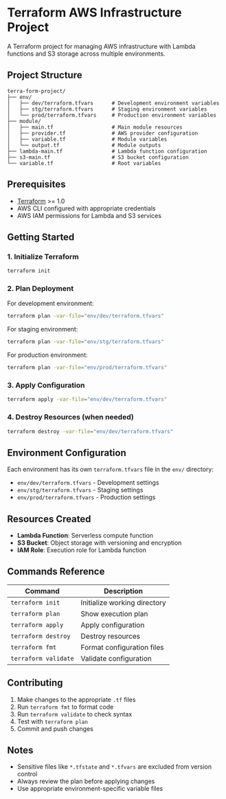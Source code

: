 # Terraform AWS Infrastructure Project

A Terraform project for managing AWS infrastructure with Lambda functions and S3 storage across multiple environments.

## Project Structure

```
terra-form-project/
├── env/
│   ├── dev/terraform.tfvars      # Development environment variables
│   ├── stg/terraform.tfvars      # Staging environment variables
│   └── prod/terraform.tfvars     # Production environment variables
├── module/
│   ├── main.tf                   # Main module resources
│   ├── provider.tf               # AWS provider configuration
│   ├── variable.tf               # Module variables
│   └── output.tf                 # Module outputs
├── lambda-main.tf                # Lambda function configuration
├── s3-main.tf                    # S3 bucket configuration
└── variable.tf                   # Root variables
```

## Prerequisites

- [Terraform](https://www.terraform.io/downloads.html) >= 1.0
- AWS CLI configured with appropriate credentials
- AWS IAM permissions for Lambda and S3 services

## Getting Started

### 1. Initialize Terraform

```bash
terraform init
```

### 2. Plan Deployment

For development environment:
```bash
terraform plan -var-file="env/dev/terraform.tfvars"
```

For staging environment:
```bash
terraform plan -var-file="env/stg/terraform.tfvars"
```

For production environment:
```bash
terraform plan -var-file="env/prod/terraform.tfvars"
```

### 3. Apply Configuration

```bash
terraform apply -var-file="env/dev/terraform.tfvars"
```

### 4. Destroy Resources (when needed)

```bash
terraform destroy -var-file="env/dev/terraform.tfvars"
```

## Environment Configuration

Each environment has its own `terraform.tfvars` file in the `env/` directory:

- `env/dev/terraform.tfvars` - Development settings
- `env/stg/terraform.tfvars` - Staging settings  
- `env/prod/terraform.tfvars` - Production settings

## Resources Created

- **Lambda Function**: Serverless compute function
- **S3 Bucket**: Object storage with versioning and encryption
- **IAM Role**: Execution role for Lambda function

## Commands Reference

| Command | Description |
|---------|-------------|
| `terraform init` | Initialize working directory |
| `terraform plan` | Show execution plan |
| `terraform apply` | Apply configuration |
| `terraform destroy` | Destroy resources |
| `terraform fmt` | Format configuration files |
| `terraform validate` | Validate configuration |

## Contributing

1. Make changes to the appropriate `.tf` files
2. Run `terraform fmt` to format code
3. Run `terraform validate` to check syntax
4. Test with `terraform plan`
5. Commit and push changes

## Notes

- Sensitive files like `*.tfstate` and `*.tfvars` are excluded from version control
- Always review the plan before applying changes
- Use appropriate environment-specific variable files
